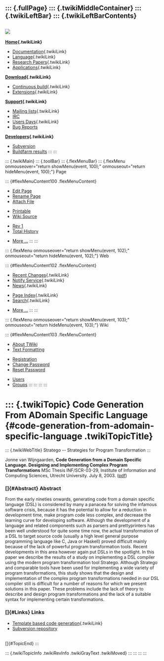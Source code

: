 ::: {.fullPage}
::: {.twikiMiddleContainer}
::: {.twikiLeftBar}
::: {.twikiLeftBarContents}
  ----------------------------------------------------------------------------------
  [![](../pub/Stratego/StrategoLogo/StrategoLogoTextlessWhite-100px.png)](WebHome)
  ----------------------------------------------------------------------------------

**[Home](WebHome){.twikiLink}**

-   [Documentation](StrategoDocumentation){.twikiLink}
-   [Language](StrategoLanguage){.twikiLink}
-   [Research Papers](StrategoPublications){.twikiLink}
-   [Applications](StrategoApplication){.twikiLink}

**[Download](StrategoDownload){.twikiLink}**

-   [Continuous build](ContinuousBuild){.twikiLink}
-   [Extensions](AdditionalPackageDownload){.twikiLink}

**[Support](StrategoSupport){.twikiLink}**

-   [Mailing lists](MailingList){.twikiLink}
-   [IRC](irc://irc.freenode.net/#stratego)
-   [Users Days](StrategoUsersDay){.twikiLink}
-   [Bug Reports](http://yellowgrass.org/project/StrategoXT)

**[Developers](StrategoDev){.twikiLink}**

-   [Subversion](https://svn.strategoxt.org/repos/StrategoXT/strategoxt/trunk)
-   [Buildfarm
    results](http://hydra.nixos.org/jobset/strategoxt/strategoxt-release/all)
:::
:::

::: {.twikiMain}
::: {.toolBar}
::: {.flexMenuBar}
::: {.flexMenu onmouseover="return showMenu(event, 100);" onmouseout="return hideMenu(event, 100);"}
Page

::: {#flexMenuContent100 .flexMenuContent}
-   [Edit
    Page](http://www.program-transformation.org/edit/Stratego/CodeGenerationFromADomainSpecificLanguage?t=1536825430)
-   [Rename
    Page](http://www.program-transformation.org/rename/Stratego/CodeGenerationFromADomainSpecificLanguage)
-   [Attach
    File](http://www.program-transformation.org/attach/Stratego/CodeGenerationFromADomainSpecificLanguage)

<!-- -->

-   [Printable](http://www.program-transformation.org/view/Stratego/CodeGenerationFromADomainSpecificLanguage?skin=print.pattern)
-   [Wiki
    Source](http://www.program-transformation.org/view/Stratego/CodeGenerationFromADomainSpecificLanguage?skin=text&raw=on&contenttype=text/plain)

<!-- -->

-   [Rev
    1](http://www.program-transformation.org/view/Stratego/CodeGenerationFromADomainSpecificLanguage?rev=1.1)
-   [Total
    History](http://www.program-transformation.org/rdiff/Stratego/CodeGenerationFromADomainSpecificLanguage)

<!-- -->

-   [More
    \...](http://www.program-transformation.org/oops/Stratego/CodeGenerationFromADomainSpecificLanguage?template=oopsmore&param1=1.1&param2=1.1)
:::
:::

::: {.flexMenu onmouseover="return showMenu(event, 102);" onmouseout="return hideMenu(event, 102);"}
Web

::: {#flexMenuContent102 .flexMenuContent}
-   [Recent Changes](WebChanges){.twikiLink}
-   [Notify Service](WebNotify){.twikiLink}
-   [News](WebNews){.twikiLink}

<!-- -->

-   [Page Index](WebIndex){.twikiLink}
-   [Search](WebSearch){.twikiLink}

<!-- -->

-   [More
    \...](http://www.program-transformation.org/oops/Stratego/CodeGenerationFromADomainSpecificLanguage?template=oopsmore&param1=1.1&param2=1.1)
:::
:::

::: {.flexMenu onmouseover="return showMenu(event, 103);" onmouseout="return hideMenu(event, 103);"}
Wiki

::: {#flexMenuContent103 .flexMenuContent}
-   [About
    TWiki](http://www.program-transformation.org/view/TWiki/WebHome)
-   [Text
    Formatting](http://www.program-transformation.org/view/TWiki/TextFormattingRules)

<!-- -->

-   [Registration](http://www.program-transformation.org/view/TWiki/TWikiRegistration)
-   [Change
    Password](http://www.program-transformation.org/view/TWiki/ChangePassword)
-   [Reset
    Password](http://www.program-transformation.org/view/TWiki/ResetPassword)

<!-- -->

-   [Users](http://www.program-transformation.org/view/Main/TWikiUsers)
-   [Groups](http://www.program-transformation.org/view/Main/TWikiGroups)
:::
:::
:::
:::

::: {.twikiTopic}
Code Generation From ADomain Specific Language {#code-generation-from-adomain-specific-language .twikiTopicTitle}
==============================================

::: {.twikiWebTitle}
Stratego \-- Strategies for Program Transformation
:::

Jonne van Wijngaarden, **Code Generation from a Domain Specific
Language. Designing and Implementing Complex Program Transformations**
MSc Thesis INF/SCR-03-29, Institute of Information and Computing
Sciences, Utrecht University. July 8, 2003.
([pdf](http://www.cs.uu.nl/~visser/ftp/Wij03.pdf))

### []{#Abstract} Abstract

From the early nineties onwards, generating code from a domain specific
language (DSL) is considered by many a panacea for solving the infamous
software crisis, because it has the potential to allow for a reduction
in development time, make program code less complex, and decrease the
learning curve for developing software. Although the development of a
language and related components such as parsers and prettyprinters has
been well understood for quite some time now, the actual transformation
of a DSL to target source code (usually a high level general purpose
programming language like C, Java or Haskell) proved difficult mainly
because of the lack of powerful program transformation tools. Recent
developments in this area however again put DSLs in the spotlight. In
this paper we describe the results of a study on implementing a DSL
compiler using the modern program transformation tool Stratego. Although
Stratego and comparable tools have been used for implementing a wide
variety of program transformations, this study shows that the design and
implementation of the complex program transformations needed in our DSL
compiler still is difficult for a number of reasons for which we present
solutions in this paper. These problems include the lack of theory to
describe and design program transformations and the lack of a suitable
syntax for implementing certain transformations.

### []{#Links} Links

-   [Template based code
    generation](TemplateBasedCodeGeneration){.twikiLink}
-   [Subversion
    repository](https://svn.strategoxt.org/repos/StrategoXT/trunk/experimental/Tachyon)

\
[]{#TopicEnd}
:::

::: {.twikiTopicInfo .twikiRevInfo .twikiGrayText .twikiMoved}
:::
:::
:::
:::
